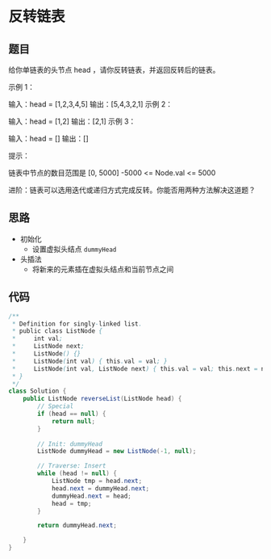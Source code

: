 # 反转链表

## 题目

给你单链表的头节点 head ，请你反转链表，并返回反转后的链表。
 

示例 1：


输入：head = [1,2,3,4,5]
输出：[5,4,3,2,1]
示例 2：


输入：head = [1,2]
输出：[2,1]
示例 3：

输入：head = []
输出：[]
 

提示：

链表中节点的数目范围是 [0, 5000]
-5000 <= Node.val <= 5000
 

进阶：链表可以选用迭代或递归方式完成反转。你能否用两种方法解决这道题？

## 思路

- 初始化
  - 设置虚拟头结点 `dummyHead`
- 头插法
  - 将新来的元素插在虚拟头结点和当前节点之间


## 代码

```java
/**
 * Definition for singly-linked list.
 * public class ListNode {
 *     int val;
 *     ListNode next;
 *     ListNode() {}
 *     ListNode(int val) { this.val = val; }
 *     ListNode(int val, ListNode next) { this.val = val; this.next = next; }
 * }
 */
class Solution {
    public ListNode reverseList(ListNode head) {
        // Special
        if (head == null) {
            return null;
        }
        
        // Init: dummyHead
        ListNode dummyHead = new ListNode(-1, null);

        // Traverse: Insert
        while (head != null) {
            ListNode tmp = head.next;
            head.next = dummyHead.next;
            dummyHead.next = head;
            head = tmp;
        }

        return dummyHead.next;

    }
}
```
